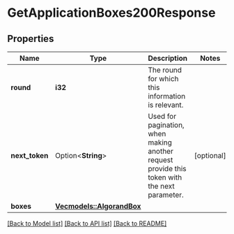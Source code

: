 # GetApplicationBoxes200Response

## Properties

Name | Type | Description | Notes
------------ | ------------- | ------------- | -------------
**round** | **i32** | The round for which this information is relevant. | 
**next_token** | Option<**String**> | Used for pagination, when making another request provide this token with the next parameter. | [optional]
**boxes** | [**Vec<models::AlgorandBox>**](AlgorandBox.md) |  | 

[[Back to Model list]](../README.md#documentation-for-models) [[Back to API list]](../README.md#documentation-for-api-endpoints) [[Back to README]](../README.md)


